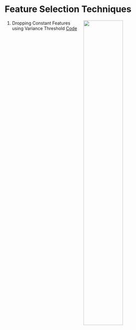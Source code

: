 # Feature Selection Techniques 
<img width = "50%" align = "right" src = "https://i.imgur.com/LPI3F9e.jpg" />

1. Dropping Constant Features using Variance Threshold [Code](https://github.com/Sahiljosan/Machine-Learning_Practical-Implimentation/blob/main/Feature%20Selection%20Techniques/1.%20Feature%20Selection-Dropping%20Constant%20features.ipynb)

